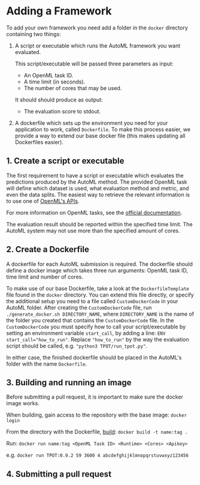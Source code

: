 # Adding a Framework
To add your own framework you need add a folder in the `docker` directory containing two things: 
 1. A script or executable which runs the AutoML framework you want evaluated.
 
    This script/executable will be passed three parameters as input: 
    - An OpenML task ID.
    - A time limit (in seconds).
    - The number of cores that may be used.
    
    It should should produce as output:
    - The evaluation score to stdout.
    
 2. A dockerfile which sets up the environment you need for your application to work, called `Dockerfile`.
    To make this process easier, we provide a way to extend our base docker file (this makes updating all Dockerfiles easier).
   

## 1. Create a script or executable
The first requirement to have a script or executable which evaluates the predictions produced by the AutoML method.
The provided OpenML task will define which dataset is used, what evaluation method and metric, and even the data splits.
The easiest way to retrieve the relevant information is to use one of [OpenML's APIs](https://openml.github.io/OpenML/APIs/).
<!--- In the repository there are already examples for [Python], [R], and [Java]. --->
For more information on OpenML tasks, see the [official documentation](https://docs.openml.org/#tasks).

The evaluation result should be reported within the specified time limit.
The AutoML system may not use more than the specified amount of cores.

## 2. Create a Dockerfile
A dockerfile for each AutoML submission is required.
The dockerfile should define a docker image which takes three run arguments: OpenML task ID, time limit and number of cores.

To make use of our base Dockerfile, take a look at the `DockerfileTemplate` file found in the `docker` directory.
You can extend this file directly, or specify the additional setup you need to a file called `CustomDockerCode` in your AutoML folder.
After creating the `CustomDockerCode` file, run `./generate_docker.sh DIRECTORY_NAME`, 
where `DIRECTORY_NAME` is the name of the folder you created that contains the `CustomDockerCode` file.
In the `CustomDockerCode` you must specify how to call your script/executable by setting an environment variable `start_call`,
by adding a line: `ENV start_call="how_to_run"`.
Replace `"how_to_run"` by the way the evaluation script should be called, e.g. `"python3 TPOT/run_tpot.py"`.

In either case, the finished dockerfile should be placed in the AutoML's folder with the name `Dockerfile`.

## 3. Building and running an image
Before submitting a pull request, it is important to make sure the docker image works.

When building, gain access to the repository with the base image:
`docker login`

From the directory with the Dockerfile, [build](https://docs.docker.com/engine/reference/commandline/build/#options):
`docker build -t name:tag .`

Run:
`docker run name:tag <OpenML Task ID> <Runtime> <Cores> <Apikey>`

e.g.
`docker run TPOT:0.9.2 59 3600 4 abcdefghijklmnopqrstuvwxyz123456`

## 4. Submitting a pull request
